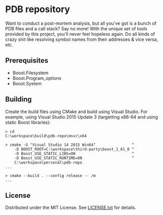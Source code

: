 PDB repository
==============

Want to conduct a post-mortem analysis, but all you've got is a bunch of PDB
files and a call stack?
Say no more!
With the unique set of tools provided by this project, you'll never feel
hopeless again.
Do all kinds of crazy shit like resolving symbol names from their addresses &
vice versa, etc.

Prerequisites
-------------

* Boost.Filesystem
* Boost.Program_options
* Boost.System

Building
--------

Create the build files using CMake and build using Visual Studio.
For example, using Visual Studio 2015 Update 3 (targetting x86-64 and using
static Boost libraries):

```
> cd
C:\workspace\build\pdb-repo\msvc\x64

> cmake -G "Visual Studio 14 2015 Win64"                ^
    -D BOOST_ROOT=C:\workspace\third-party\boost_1_61_0 ^
    -D Boost_USE_STATIC_LIBS=ON                         ^
    -D Boost_USE_STATIC_RUNTIME=ON                      ^
    C:\workspace\personal\pdb-repo
...

> cmake --build . --config release -- /m
...
```

License
-------

Distributed under the MIT License.
See [LICENSE.txt] for details.

[LICENSE.txt]: LICENSE.txt
